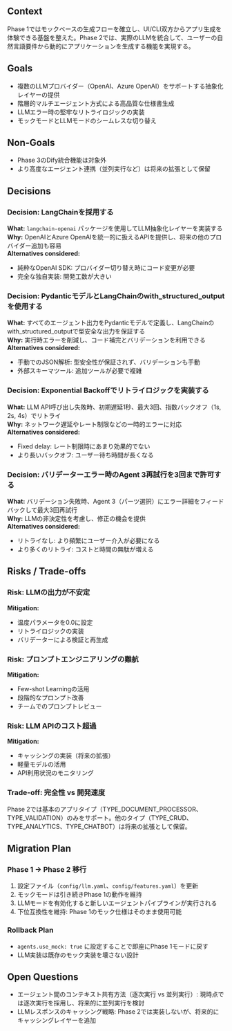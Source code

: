 ## Context

Phase 1ではモックベースの生成フローを確立し、UI/CLI双方からアプリ生成を体験できる基盤を整えた。Phase 2では、実際のLLMを統合して、ユーザーの自然言語要件から動的にアプリケーションを生成する機能を実現する。

## Goals

- 複数のLLMプロバイダー（OpenAI、Azure OpenAI）をサポートする抽象化レイヤーの提供
- 階層的マルチエージェント方式による高品質な仕様書生成
- LLMエラー時の堅牢なリトライロジックの実装
- モックモードとLLMモードのシームレスな切り替え

## Non-Goals

- Phase 3のDify統合機能は対象外
- より高度なエージェント連携（並列実行など）は将来の拡張として保留

## Decisions

### Decision: LangChainを採用する
**What:** `langchain-openai` パッケージを使用してLLM抽象化レイヤーを実装する  
**Why:** OpenAIとAzure OpenAIを統一的に扱えるAPIを提供し、将来の他のプロバイダー追加も容易  
**Alternatives considered:**
- 純粋なOpenAI SDK: プロバイダー切り替え時にコード変更が必要
- 完全な独自実装: 開発工数が大きい

### Decision: PydanticモデルとLangChainのwith_structured_outputを使用する
**What:** すべてのエージェント出力をPydanticモデルで定義し、LangChainのwith_structured_outputで型安全な出力を保証する  
**Why:** 実行時エラーを削減し、コード補完とバリデーションを利用できる  
**Alternatives considered:**
- 手動でのJSON解析: 型安全性が保証されず、バリデーションも手動
- 外部スキーマツール: 追加ツールが必要で複雑

### Decision: Exponential Backoffでリトライロジックを実装する
**What:** LLM API呼び出し失敗時、初期遅延1秒、最大3回、指数バックオフ（1s, 2s, 4s）でリトライ  
**Why:** ネットワーク遅延やレート制限などの一時的エラーに対応  
**Alternatives considered:**
- Fixed delay: レート制限時にあまり効果的でない
- より長いバックオフ: ユーザー待ち時間が長くなる

### Decision: バリデーターエラー時のAgent 3再試行を3回まで許可する
**What:** バリデーション失敗時、Agent 3（パーツ選択）にエラー詳細をフィードバックして最大3回再試行  
**Why:** LLMの非決定性を考慮し、修正の機会を提供  
**Alternatives considered:**
- リトライなし: より頻繁にユーザー介入が必要になる
- より多くのリトライ: コストと時間の無駄が増える

## Risks / Trade-offs

### Risk: LLMの出力が不安定
**Mitigation:** 
- 温度パラメータを0.0に設定
- リトライロジックの実装
- バリデーターによる検証と再生成

### Risk: プロンプトエンジニアリングの難航
**Mitigation:**
- Few-shot Learningの活用
- 段階的なプロンプト改善
- チームでのプロンプトレビュー

### Risk: LLM APIのコスト超過
**Mitigation:**
- キャッシングの実装（将来の拡張）
- 軽量モデルの活用
- API利用状況のモニタリング

### Trade-off: 完全性 vs 開発速度
Phase 2では基本のアプリタイプ（TYPE_DOCUMENT_PROCESSOR、TYPE_VALIDATION）のみをサポート。他のタイプ（TYPE_CRUD、TYPE_ANALYTICS、TYPE_CHATBOT）は将来の拡張として保留。

## Migration Plan

### Phase 1 → Phase 2 移行
1. 設定ファイル（`config/llm.yaml`、`config/features.yaml`）を更新
2. モックモードは引き続きPhase 1の動作を維持
3. LLMモードを有効化すると新しいエージェントパイプラインが実行される
4. 下位互換性を維持: Phase 1のモック仕様はそのまま使用可能

### Rollback Plan
- `agents.use_mock: true` に設定することで即座にPhase 1モードに戻す
- LLM実装は既存のモック実装を壊さない設計

## Open Questions

- エージェント間のコンテキスト共有方法（逐次実行 vs 並列実行）: 現時点では逐次実行を採用し、将来的に並列実行を検討
- LLMレスポンスのキャッシング戦略: Phase 2では実装しないが、将来的にキャッシングレイヤーを追加

